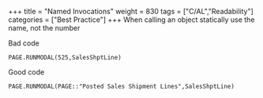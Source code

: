 +++
title = "Named Invocations"
weight = 830
tags = ["C/AL","Readability"]
categories = ["Best Practice"]
+++
When calling an object statically use the name, not the number

Bad code

```al
PAGE.RUNMODAL(525,SalesShptLine)  
```      
    

Good code

```al
PAGE.RUNMODAL(PAGE::"Posted Sales Shipment Lines",SalesShptLine)
```
